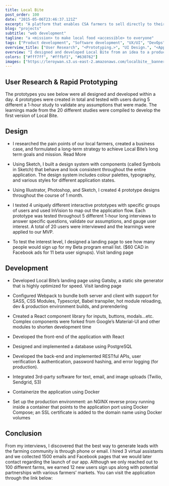 ```yaml
---
title: Local Bite
post_order: 100
date: "2015-05-06T23:46:37.121Z"
excerpt: "A platform that enables CSA farmers to sell directly to their customers online. The MVP was used with customers of a local farming cooperative."
blog: "projects"
subtitle: "web development"
tagline: "a <mission> to make local food <accessible> to everyone"
tags: ["Product development", "Software development", "UX/UI", "DevOps"]
overview_title: ["User Research", "<Prototyping.>", "UI Design.", "<App Development.>", "Deployment."]
overview: "I designed and developed Local Bite from an idea to a production-grade MVP used with a local farming cooperative. Local Bite is an e-commerce platform and marketplace that enables farmers to sell their produce online and manage order pickups."
colors: ["#fff7ff", "#fffbf1", "#630762"]
images: ["https://leroywan.s3.us-east-2.amazonaws.com/localbite__banner.png", "https://leroywan.s3.us-east-2.amazonaws.com/localbite__banner.png"]
---
```

## User Research & Rapid Prototyping
The prototypes you see below were all designed and developed within a day. 4 prototypes were created in total and tested with users during 5 different a 1-hour study to validate any assumptions that were made. The learnings made from the 20 different studies were compiled to develop the first version of Local Bite.

## Design
- I researched the pain points of our local farmers, created a business case, and formulated a long-term strategy to achieve Local Bite’s long term goals and mission. Read More

- Using Sketch, I built a design system with components (called Symbols in Sketch) that behave and look consistent throughout the entire application. The design system includes colour palettes, typography, and various styles for different application states. 

- Using Illustrator, Photoshop, and Sketch, I created 4 prototype designs throughout the course of 1 month. 

- I tested 4 uniquely different interactive prototypes with specific groups of users and used InVision to map out the application flow. Each prototype was tested throughout 5 different 1-hour long interviews to answer specific questions, validate our assumptions, and gauge user interest. A total of 20 users were interviewed and the learnings were applied to our MVP.

- To test the interest level, I designed a landing page to see how many people would sign up for my Beta program email list. ($60 CAD in Facebook ads for 11 beta user signups). Visit landing page

## Development
- Developed Local Bite’s landing page using Gatsby, a static site generator that is highly optimized for speed. Visit landing page

- Configured Webpack to bundle both server and client with support for SASS, CSS Modules, Typescript, Babel transpiler, hot module reloading, dev & production environment builds, and prerendering

- Created a React component library for inputs, buttons, modals…etc. Complex components were forked from Google’s Material-UI and other modules to shorten development time

- Developed the front-end of the application with React

- Designed and implemented a database using PostgreSQL

- Developed the back-end and implemented RESTful APIs, user verification & authentication, password hashing, and error logging (for production).

- Integrated 3rd-party software for text, email, and image uploads (Twilio, Sendgrid, S3)

- Containerize the application using Docker

- Set up the production environment: an NGINX reverse proxy running inside a container that points to the application port using Docker Compose; an SSL certificate is added to the domain name using Docker volumes

## Conclusion

From my interviews, I discovered that the best way to generate leads with the farming community is through phone or email. I hired 3 virtual assistants and we collected 1500 emails and Facebook pages that we would later contact regarding the launch of our app. Although we only reached out to 100 different farms, we earned 12 new users sign ups along with potential partnerships with various farmers’ markets. You can visit the application through the link below: